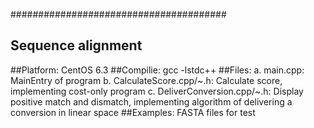 #######################################
## Sequence alignment
##Platform: CentOS 6.3
##Compilie: gcc -lstdc++
##Files:
a. main.cpp: MainEntry of program
b. CalculateScore.cpp/~.h: Calculate score, implementing
    cost-only program
c. DeliverConversion.cpp/~.h: Display positive match and
    dismatch, implementing algorithm of delivering a
    conversion in linear space
##Examples:
FASTA files for test